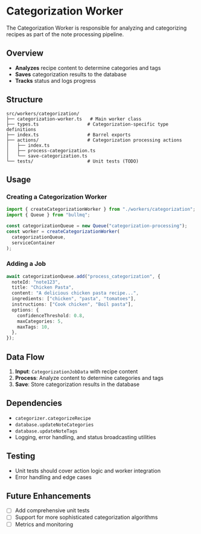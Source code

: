 # Categorization Worker

The Categorization Worker is responsible for analyzing and categorizing recipes as part of the note processing pipeline.

## Overview

- **Analyzes** recipe content to determine categories and tags
- **Saves** categorization results to the database
- **Tracks** status and logs progress

## Structure

```text
src/workers/categorization/
├── categorization-worker.ts   # Main worker class
├── types.ts                  # Categorization-specific type definitions
├── index.ts                  # Barrel exports
├── actions/                  # Categorization processing actions
│   ├── index.ts
│   ├── process-categorization.ts
│   └── save-categorization.ts
└── tests/                    # Unit tests (TODO)
```

## Usage

### Creating a Categorization Worker

```typescript
import { createCategorizationWorker } from "./workers/categorization";
import { Queue } from "bullmq";

const categorizationQueue = new Queue("categorization-processing");
const worker = createCategorizationWorker(
  categorizationQueue,
  serviceContainer
);
```

### Adding a Job

```typescript
await categorizationQueue.add("process_categorization", {
  noteId: "note123",
  title: "Chicken Pasta",
  content: "A delicious chicken pasta recipe...",
  ingredients: ["chicken", "pasta", "tomatoes"],
  instructions: ["Cook chicken", "Boil pasta"],
  options: {
    confidenceThreshold: 0.8,
    maxCategories: 5,
    maxTags: 10,
  },
});
```

## Data Flow

1. **Input**: `CategorizationJobData` with recipe content
2. **Process**: Analyze content to determine categories and tags
3. **Save**: Store categorization results in the database

## Dependencies

- `categorizer.categorizeRecipe`
- `database.updateNoteCategories`
- `database.updateNoteTags`
- Logging, error handling, and status broadcasting utilities

## Testing

- Unit tests should cover action logic and worker integration
- Error handling and edge cases

## Future Enhancements

- [ ] Add comprehensive unit tests
- [ ] Support for more sophisticated categorization algorithms
- [ ] Metrics and monitoring

